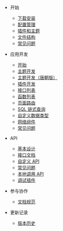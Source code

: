 - 开始

  - [下载安装](books/start-05-install)
  - [配置管理](books/start-10-option)
  - [插件和主题](books/start-15-apps)
  - [文件结构](books/start-20-structures)
  - [常见问题](books/start-25-faq)

- 应用开发

  - [开始](books/dev-05-start)
  - [主题开发](books/dev-10-theme)
  - [主题开发（唐朝版）](books/dev-11-theme)
  - [插件开发](books/dev-15-plugin)
  - [接口列表](books/dev-20-interfaces)
  - [函数列表](books/dev-25-functions)
  - [页面路由](books/dev-30-route)
  - [SQL 链式查询](books/dev-35-chainquery)
  - [自定义数据类型](books/dev-40-custom-object)
  - [网络组件](books/dev-45-network)
  - [常见问题](books/dev-55-faq)

- API

  - [基本设计](books/api-05-design)
  - [接口文档](books/api-10-mods)
  - [自定义 API](books/api-15-custom)
  - [常见问题](books/api-20-faq)
  - [本地调用 API](books/api-25-exec)
  - [调试插件](books/api-30-plugin)

- 参与协作

  - [文档规范](books/guide-docs)

- 更新记录

  - [版本历史](books/feat-history)
